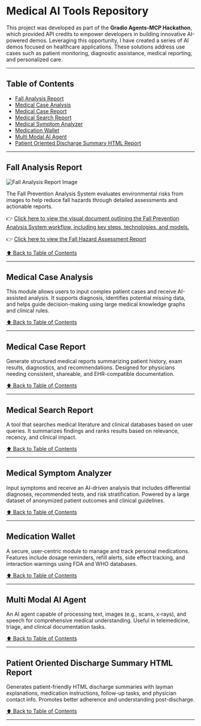 # Medical AI Tools Repository

This project was developed as part of the **Gradio Agents-MCP Hackathon**, which provided API credits to empower developers in building innovative AI-powered demos. Leveraging this opportunity, I have created a series of AI demos focused on healthcare applications. These solutions address use cases such as patient monitoring, diagnostic assistance, medical reporting, and personalized care.

---

## Table of Contents

- [Fall Analysis Report](#fall-analysis-report)
- [Medical Case Analysis](#medical-case-analysis)
- [Medical Case Report](#medical-case-report)
- [Medical Search Report](#medical-search-report)
- [Medical Symptom Analyzer](#medical-symptom-analyzer)
- [Medication Wallet](#medication-wallet)
- [Multi Modal AI Agent](#multi-modal-ai-agent)
- [Patient Oriented Discharge Summary HTML Report](#patient-oriented-discharge-summary-html-report)

---

## Fall Analysis Report

![Fall Analysis Report Image](https://raw.githubusercontent.com/nbahador/healthcare-ai-demos-api/Fall_analysis_report/demo_report_image.png)

The Fall Prevention Analysis System evaluates environmental risks from images to help reduce fall hazards through detailed assessments and actionable reports.

👉 [Click here to view the visual document outlining the Fall Prevention Analysis System workflow, including key steps, technologies, and models.](https://nbahador.github.io/healthcare-ai-demos-api/Fall_analysis_report/Workflow.html)

👉 [Click here to view the Fall Hazard Assessment Report](https://nbahador.github.io/healthcare-ai-demos-api/Fall_analysis_report/fall_analysis_report_20250630_225500.html)

[⬆ Back to Table of Contents](#table-of-contents)

---

## Medical Case Analysis

This module allows users to input complex patient cases and receive AI-assisted analysis. It supports diagnosis, identifies potential missing data, and helps guide decision-making using large medical knowledge graphs and clinical rules.

[⬆ Back to Table of Contents](#table-of-contents)

---

## Medical Case Report

Generate structured medical reports summarizing patient history, exam results, diagnostics, and recommendations. Designed for physicians needing consistent, shareable, and EHR-compatible documentation.

[⬆ Back to Table of Contents](#table-of-contents)

---

## Medical Search Report

A tool that searches medical literature and clinical databases based on user queries. It summarizes findings and ranks results based on relevance, recency, and clinical impact.

[⬆ Back to Table of Contents](#table-of-contents)

---

## Medical Symptom Analyzer

Input symptoms and receive an AI-driven analysis that includes differential diagnoses, recommended tests, and risk stratification. Powered by a large dataset of anonymized patient outcomes and clinical guidelines.

[⬆ Back to Table of Contents](#table-of-contents)

---

## Medication Wallet

A secure, user-centric module to manage and track personal medications. Features include dosage reminders, refill alerts, side effect tracking, and interaction warnings using FDA and WHO databases.

[⬆ Back to Table of Contents](#table-of-contents)

---

## Multi Modal AI Agent

An AI agent capable of processing text, images (e.g., scans, x-rays), and speech for comprehensive medical understanding. Useful in telemedicine, triage, and clinical documentation tasks.

[⬆ Back to Table of Contents](#table-of-contents)

---

## Patient Oriented Discharge Summary HTML Report

Generates patient-friendly HTML discharge summaries with layman explanations, medication instructions, follow-up tasks, and physician contact info. Promotes better adherence and understanding post-discharge.

[⬆ Back to Table of Contents](#table-of-contents)

---
